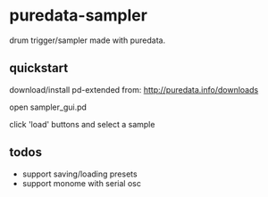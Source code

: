 puredata-sampler
================

drum trigger/sampler made with puredata.

## quickstart
download/install pd-extended from: http://puredata.info/downloads

open sampler_gui.pd

click 'load' buttons and select a sample

## todos

- support saving/loading presets
- support monome with serial osc
